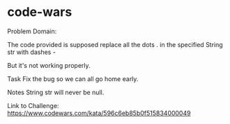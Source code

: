 # code-wars
Problem Domain:

The code provided is supposed replace all the dots . in the specified String str with dashes -

But it's not working properly.

Task
Fix the bug so we can all go home early.

Notes
String str will never be null.

Link to Challenge:
https://www.codewars.com/kata/596c6eb85b0f515834000049
